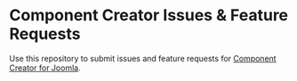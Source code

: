 # Component Creator Issues & Feature Requests
Use this repository to submit issues and feature requests for [Component Creator for Joomla](https://www.component-creator.com).
